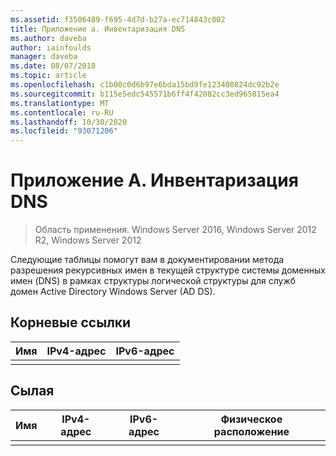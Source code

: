 ```yaml
---
ms.assetid: f3506489-f695-4d7d-b27a-ec714843c002
title: Приложение а. Инвентаризация DNS
ms.author: daveba
author: iainfoulds
manager: daveba
ms.date: 08/07/2018
ms.topic: article
ms.openlocfilehash: c1b00c0d6b97e6bda15bd9fe123408824dc92b2e
ms.sourcegitcommit: b115e5edc545571b6ff4f42082cc3ed965815ea4
ms.translationtype: MT
ms.contentlocale: ru-RU
ms.lasthandoff: 10/30/2020
ms.locfileid: "93071206"
---
```

# <a name="appendix-a-dns-inventory"></a>Приложение А. Инвентаризация DNS

>Область применения. Windows Server 2016, Windows Server 2012 R2, Windows Server 2012

Следующие таблицы помогут вам в документировании метода разрешения рекурсивных имен в текущей структуре системы доменных имен (DNS) в рамках структуры логической структуры для служб домен Active Directory Windows Server (AD DS).

## <a name="root-hints"></a>Корневые ссылки

|Имя|IPv4-адрес|IPv6-адрес|
|--------|----------------|----------------|
||||

## <a name="forwarding"></a>Сылая

|Имя|IPv4-адрес|IPv6-адрес|Физическое расположение|
|--------|----------------|----------------|---------------------|
|||||
